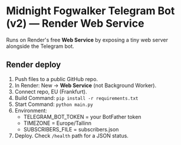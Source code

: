 # Midnight Fogwalker Telegram Bot (v2) — Render Web Service

Runs on Render's free **Web Service** by exposing a tiny web server alongside the Telegram bot.

## Render deploy
1) Push files to a public GitHub repo.
2) In Render: New → **Web Service** (not Background Worker).
3) Connect repo, EU (Frankfurt).
4) Build Command: `pip install -r requirements.txt`
5) Start Command: `python main.py`
6) Environment:
   - TELEGRAM_BOT_TOKEN = your BotFather token
   - TIMEZONE = Europe/Tallinn
   - SUBSCRIBERS_FILE = subscribers.json
7) Deploy. Check `/health` path for a JSON status.
